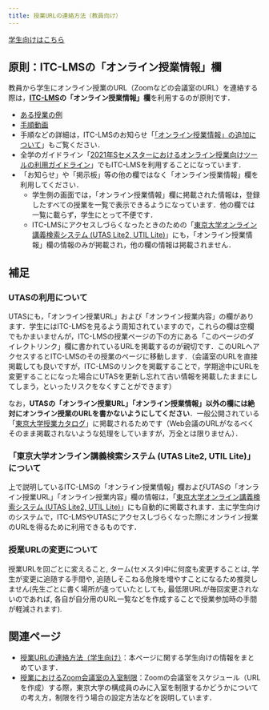 ```yaml
---
title: 授業URLの連絡方法（教員向け）
---
```


[学生向けはこちら](/oc/url)

## 原則：ITC-LMSの「オンライン授業情報」欄

教員から学生にオンライン授業のURL（Zoomなどの会議室のURL）を連絡する際は，**[ITC-LMS](/itc_lms)の「オンライン授業情報」欄**を利用するのが原則です．

- [ある授業の例](https://itc-lms.ecc.u-tokyo.ac.jp/lms/course?idnumber=2020FEN-EE3d16L10J01)
- [手順動画](https://youtu.be/JeBwwDfhJJw)
- 手順などの詳細は，ITC-LMSのお知らせ「[「オンライン授業情報」の追加について](https://www.ecc.u-tokyo.ac.jp/announcement/2020/09/16_3208.html)」もご覧ください．
- 全学のガイドライン「[2021年Sセメスターにおけるオンライン授業向けツールの利用ガイドライン](/notice/guideline)」でもITC-LMSを利用することになっています．
- 「お知らせ」や「掲示板」等の他の欄ではなく「オンライン授業情報」欄を利用してください．
    - 学生側の画面では，「オンライン授業情報」欄に掲載された情報は，登録したすべての授業を一覧で表示できるようになっています．他の欄では一覧に載らず，学生にとって不便です．
    - ITC-LMSにアクセスしづらくなったときのための「[東京大学オンライン講義検索システム (UTAS Lite2, UTIL Lite)](https://utelecon-directory.adm.u-tokyo.ac.jp/)」にも，「オンライン授業情報」欄の情報のみが掲載され，他の欄の情報は掲載されません．

## 補足

### UTASの利用について

UTASにも，「オンライン授業URL」および「オンライン授業内容」の欄があります．学生にはITC-LMSを見るよう周知されていますので，これらの欄は空欄でもかまいませんが，ITC-LMSの授業ページの下の方にある「このページのダイレクトリンク」欄に書かれているURLを掲載するのが親切です．このURLへアクセスするとITC-LMSのその授業のページに移動します．（会議室のURLを直接掲載しても良いですが，ITC-LMSのリンクを掲載することで，学期途中にURLを変更することになった場合にUTASを更新し忘れて古い情報を掲載したままにしてしまう，といったリスクをなくすことができます）

なお，**UTASの「オンライン授業URL」「オンライン授業情報」以外の欄には絶対にオンライン授業のURLを書かないようにしてください**．一般公開されている「[東京大学授業カタログ](https://catalog.he.u-tokyo.ac.jp/)」に掲載されるためです（Web会議のURLがなるべくそのまま掲載されないような処理をしていますが，万全とは限りません）．

### 「東京大学オンライン講義検索システム (UTAS Lite2, UTIL Lite)」について

上で説明しているITC-LMSの「オンライン授業情報」欄およびUTASの「オンライン授業URL」「オンライン授業内容」欄の情報は，「[東京大学オンライン講義検索システム (UTAS Lite2, UTIL Lite)](https://utelecon-directory.adm.u-tokyo.ac.jp/)」にも自動的に掲載されます．主に学生向けのシステムで，ITC-LMSやUTASにアクセスしづらくなった際にオンライン授業のURLを得るために利用できるものです．

### 授業URLの変更について

授業URLを回ごとに変えること, ターム(セメスタ)中に何度も変更することは, 学生が変更に追随する手間や, 追随しそこねる危険を増やすことになるため推奨しません(先生ごとに書く場所が違っていたとしても, 最低限URLが毎回変更されないのであれば, 各自が自分用のURL一覧などを作成することで授業参加時の手間が軽減されます).

## 関連ページ

- [授業URLの連絡方法（学生向け）](/oc/url)：本ページに関する学生向けの情報をまとめています．
- [授業におけるZoom会議室の入室制限](/faculty_members/zoom_access_control)：Zoomの会議室をスケジュール（URLを作成）する際，東京大学の構成員のみに入室を制限するかどうかについての考え方，制限を行う場合の設定方法などを説明しています．
